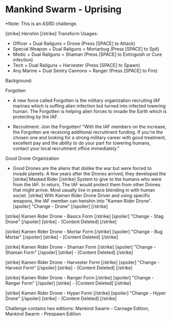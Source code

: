 # Mankind Swarm - Uprising

*Note: This is an ASRD challenge.

[strike] Henshin [/strike] Transform Usages:
- Officer + Dual Railguns = Drone (Press [SPACE] to Attack)
- Special Weapon + Dual Railguns = Mortarbug (Press [SPACE] to Spit)
- Medic + Dual Railguns = Shaman (Press [SPACE] to Extinguish or Cure infection)
- Tech + Dual Railguns = Harvester (Press [SPACE] to Spawn)
- Any Marine + Dual Sentry Cannons = Ranger (Press [SPACE] to Fire)

Background:

Forgotten
- A new force called Forgotten is the military organization recruiting IAF marines which is suffing alien infection but turned into infected towering human. The Forgotten is helping alien forces to invade the Earth which is protecting by the IAF.

- Recruitment:
Join the Forgotten!
"With the IAF members on the increase, the Forgotten are receiving additional recruitment funding. If you're the chosen one and looking for a strong military career with good treatment, excellent pay and the ability to do your part for towering humans, contact your local recruitment office immediately."

Good Drone Organization
- Good Drones are the aliens that dislike the war but were forced to invade planets. A few years after the Drones arrived, they developed the [strike] Masked Rider [/strike] System to give to the humans who were from the IAF. In return, The IAF would protect them from other Drones that might arrive. Most usually live in peace blending in with human societ. [strike] With Kamen Rider Drone Driver and using specific weapons, the IAF member can henshin into "Kamen Rider Drone". [spoiler] "Change - Drone" [/spoiler] [/strike]

[strike] Kamen Rider Drone - Basics Form [/strike] [spoiler] "Change - Stag   Drone" [/spoiler]
[strike] - [Content Deleted] [/strike]

[strike] Kamen Rider Drone - Mortar Form [/strike] [spoiler] "Change - Bug   Mortar" [/spoiler]
[strike] - [Content Deleted] [/strike]

[strike] Kamen Rider Drone - Shaman Form [/strike] [spoiler] "Change - Shaman  Form" [/spoiler]
[strike] - [Content Deleted] [/strike]

[strike] Kamen Rider Drone - Harvester Form [/strike] [spoiler] "Change - Harvest  Form" [/spoiler]
[strike] - [Content Deleted] [/strike]

[strike] Kamen Rider Drone - Ranger Form [/strike] [spoiler] "Change - Ranger  Form" [/spoiler]
[strike] - [Content Deleted] [/strike]

[strike] Kamen Rider Drone - Hyper Form [/strike] [spoiler] "Change - Hyper  Drone" [/spoiler]
[strike] - [Content Deleted] [/strike]

Challenge contains two editions: Mankind Swarm - Carnage Edition, Mankind Swarm - Prespawn Edition